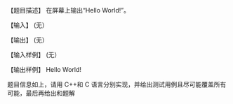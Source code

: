 【题目描述】
在屏幕上输出“Hello World!”。

【输入】
(无）

【输出】
(无）

【输入样例】
(无）

【输出样例】
Hello World!

题目信息如上，请用 C++和 C 语言分别实现，并给出测试用例且尽可能覆盖所有可能，最后再给出和题解
